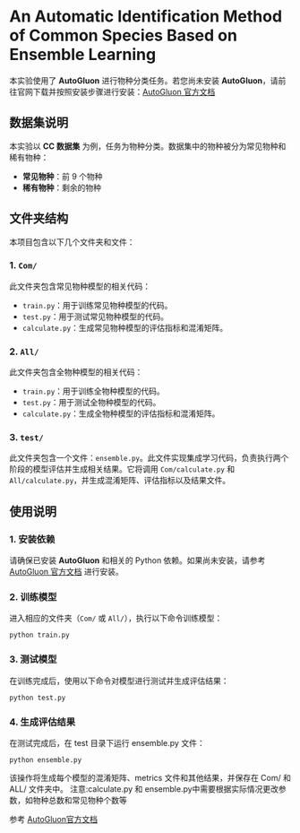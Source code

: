 # An Automatic Identification Method of Common Species Based on Ensemble Learning

本实验使用了 **AutoGluon** 进行物种分类任务。若您尚未安装 **AutoGluon**，请前往官网下载并按照安装步骤进行安装：[AutoGluon 官方文档](https://auto.gluon.ai/stable/index.html)

## 数据集说明

本实验以 **CC 数据集** 为例，任务为物种分类。数据集中的物种被分为常见物种和稀有物种：

- **常见物种**：前 9 个物种
- **稀有物种**：剩余的物种

## 文件夹结构

本项目包含以下几个文件夹和文件：

### 1. `Com/`
此文件夹包含常见物种模型的相关代码：

- `train.py`：用于训练常见物种模型的代码。
- `test.py`：用于测试常见物种模型的代码。
- `calculate.py`：生成常见物种模型的评估指标和混淆矩阵。

### 2. `All/`
此文件夹包含全物种模型的相关代码：

- `train.py`：用于训练全物种模型的代码。
- `test.py`：用于测试全物种模型的代码。
- `calculate.py`：生成全物种模型的评估指标和混淆矩阵。

### 3. `test/`
此文件夹包含一个文件：`ensemble.py`。此文件实现集成学习代码，负责执行两个阶段的模型评估并生成相关结果。它将调用 `Com/calculate.py` 和 `All/calculate.py`，并生成混淆矩阵、评估指标以及结果文件。

## 使用说明

### 1. 安装依赖

请确保已安装 **AutoGluon** 和相关的 Python 依赖。如果尚未安装，请参考 [AutoGluon 官方文档](https://auto.gluon.ai/stable/index.html) 进行安装。

### 2. 训练模型

进入相应的文件夹（`Com/` 或 `All/`），执行以下命令训练模型：

```
python train.py
```

### 3. 测试模型

在训练完成后，使用以下命令对模型进行测试并生成评估结果：

```
python test.py
```

### 4. 生成评估结果

在测试完成后，在 test 目录下运行 ensemble.py 文件：

```
python ensemble.py
```

该操作将生成每个模型的混淆矩阵、metrics 文件和其他结果，并保存在 Com/ 和 ALL/ 文件夹中。
注意:calculate.py 和 ensemble.py中需要根据实际情况更改参数，如物种总数和常见物种个数等

参考
[AutoGluon官方文档](https://auto.gluon.ai/stable/index.html)
